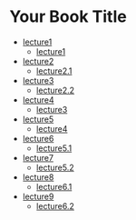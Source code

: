 # Your Book Title
* [lecture1]()
    * [lecture1](./lecture1/lecture1.md)
* [lecture2]()
    * [lecture2.1](./lecture2/lecture2.md)
* [lecture3]()
    * [lecture2.2](./lecture3/lecture3.md)
* [lecture4]()
    * [lecture3](./lecture4/lecture4.md)
* [lecture5]()
    * [lecture4](./lecture5/lecture5.md)
* [lecture6]()
    * [lecture5.1](./lecture6/lecture6.md)
* [lecture7]()
    * [lecture5.2](./lecture7/lecture7.md)
* [lecture8]()
    * [lecture6.1](./lecture8/lecture8.md)
* [lecture9]()
    * [lecture6.2](./lecture9/lecture9.md)